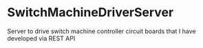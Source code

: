 # SwitchMachineDriverServer
Server to drive switch machine controller circuit boards that I have developed via REST API

